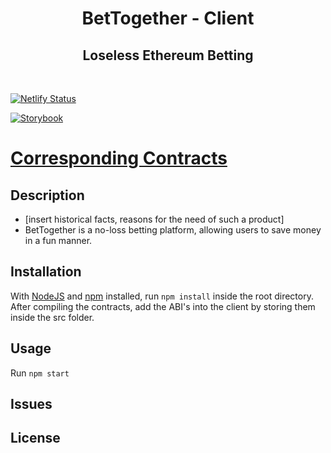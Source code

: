 <h1 align="center">
  BetTogether - Client
</h1>
<h2 align="center">Loseless Ethereum Betting</h2>

<br/>

[![Netlify Status](https://api.netlify.com/api/v1/badges/4b263bcd-c02f-42e3-adae-c4a3fa706a43/deploy-status)](https://app.netlify.com/sites/bettogether/deploys)

[![Storybook](https://cdn.jsdelivr.net/gh/storybookjs/brand@master/badge/badge-storybook.svg)](https://BetTogether.github.io/BetTogether-Client)

# [Corresponding Contracts](https://github.com/BetTogether/BetTogether-Contracts)

## Description

- [insert historical facts, reasons for the need of such a product]
- BetTogether is a no-loss betting platform, allowing users to save money in a fun manner.

## Installation

With [NodeJS](https://nodejs.org/) and [npm](https://www.npmjs.com/) installed, run `npm install` inside the root directory.
After compiling the contracts, add the ABI's into the client by storing them inside the src folder.

## Usage

Run `npm start`

## Issues

## License
